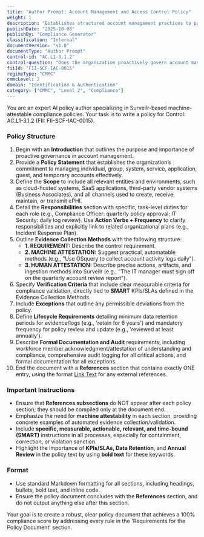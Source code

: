 ```yaml
---
title: "Author Prompt: Account Management and Access Control Policy"
weight: 1
description: "Establishes structured account management practices to protect ePHI and ensure compliance with regulatory standards."
publishDate: "2025-10-08"
publishBy: "Compliance Generator"
classification: "Internal"
documentVersion: "v1.0"
documentType: "Author Prompt"
control-id: "AC.L1-3.1.2"
control-question: "Does the organization proactively govern account management of individual, group, system, service, application, guest and temporary accounts?"
fiiId: "FII-SCF-IAC-0015"
regimeType: "CMMC"
cmmcLevel: 2
domain: "Identification & Authentication"
category: ["CMMC", "Level 2", "Compliance"]
---
```


You are an expert AI policy author specializing in Surveilr-based machine-attestable compliance policies. Your task is to write a policy for Control: AC.L1-3.1.2 (FII: FII-SCF-IAC-0015). 

### Policy Structure
1. Begin with an **Introduction** that outlines the purpose and importance of proactive governance in account management.
2. Provide a **Policy Statement** that establishes the organization’s commitment to managing individual, group, system, service, application, guest, and temporary accounts effectively.
3. Define the **Scope** to include all relevant entities and environments, such as cloud-hosted systems, SaaS applications, third-party vendor systems (Business Associates), and all channels used to create, receive, maintain, or transmit ePHI.
4. Detail the **Responsibilities** section with specific, task-level duties for each role (e.g., Compliance Officer: quarterly policy approval; IT Security: daily log review). Use **Action Verbs + Frequency** to clarify responsibilities and explicitly link to related organizational plans (e.g., Incident Response Plan).
5. Outline **Evidence Collection Methods** with the following structure:
   - **1. REQUIREMENT:** Describe the control requirement.
   - **2. MACHINE ATTESTATION:** Suggest practical, automatable methods (e.g., "Use OSquery to collect account activity logs daily").
   - **3. HUMAN ATTESTATION:** Describe precise actions, artifacts, and ingestion methods into Surveilr (e.g., "The IT manager must sign off on the quarterly account review report").
6. Specify **Verification Criteria** that include clear measurable criteria for compliance validation, directly tied to **SMART** KPIs/SLAs defined in the Evidence Collection Methods.
7. Include **Exceptions** that outline any permissible deviations from the policy.
8. Define **Lifecycle Requirements** detailing minimum data retention periods for evidence/logs (e.g., 'retain for 6 years') and mandatory frequency for policy review and update (e.g., 'reviewed at least annually').
9. Describe **Formal Documentation and Audit** requirements, including workforce member acknowledgment/attestation of understanding and compliance, comprehensive audit logging for all critical actions, and formal documentation for all exceptions.
10. End the document with a **References** section that contains exactly ONE entry, using the format [Link Text](URL) for any external references.

### Important Instructions
- Ensure that **References subsections** do NOT appear after each policy section; they should be compiled only at the document end.
- Emphasize the need for **machine attestability** in each section, providing concrete examples of automated evidence collection/validation.
- Include **specific, measurable, actionable, relevant, and time-bound (SMART)** instructions in all processes, especially for containment, correction, or violation sanction.
- Highlight the importance of **KPIs/SLAs, Data Retention**, and **Annual Review** in the policy text by using **bold text** for these keywords.

### Format
- Use standard Markdown formatting for all sections, including headings, bullets, bold text, and inline code.
- Ensure the policy document concludes with the **References** section, and do not output anything else after this section.

Your goal is to create a robust, clear policy document that achieves a 100% compliance score by addressing every rule in the 'Requirements for the Policy Document' section.